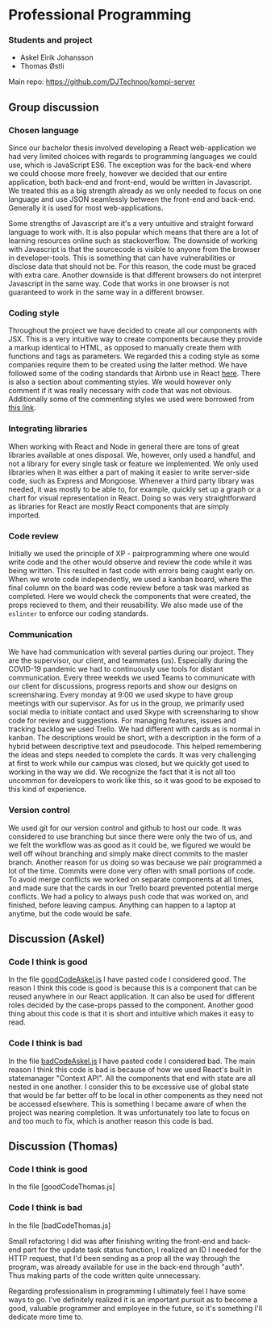 # Professional Programming

### Students and project
* Askel Eirik Johansson
* Thomas Østli

Main repo: https://github.com/DJTechnoo/kompi-server

## Group discussion
### Chosen language

Since our bachelor thesis involved developing a React web-application we had very limited
choices with regards to programming languages we could use, which is JavaScript ES6. The exception was for the back-end
where we could choose more freely, however we decided that our entire application, both back-end and front-end, would be
written in Javascript. We treated this as a big strength already as we only needed to focus on one language and use
JSON seamlessly between the front-end and back-end. Generally it is used for most web-applications.

Some strengths of Javascript are it's a very untuitive and straight forward language to work with. It is also popular which means that there are a lot of learning resources online such as stackoverflow. The downside of working with Javascript is that the sourcecode is visible to anyone from the browser in developer-tools. This is something that can have vulnerabilities or disclose data that should not be. For this reason, the code must be graced with extra care. Another downside is that different browsers do not interpret Javascript in the same way. Code that works in one browser is not guaranteed to work in the same way in a different browser.




### Coding style

Throughout the project we have decided to create all our components with JSX. This is a very intuitive way to create
components because they provide a markup identical to HTML, as opposed to manually create them with functions and tags as parameters.
We regarded this a coding style as some companies require them to be created using the latter method. We have followed
some of the coding standards that Airbnb use in React [here](https://github.com/airbnb/javascript/tree/master/react).
There is also a section about commenting styles. We would however only comment if it was really necessary with code that
was not obvious. Additionally some of the commenting styles we used were borrowed from [this link](https://www.inkoop.io/blog/a-guide-to-js-docs-for-react-js/?fbclid=IwAR3Ts8OQB1l-QVf0zu2qWqOKI8ptwhcaIo56wxx2m-A8IUZB6MdIZ_agAfQ).

### Integrating libraries

When working with React and Node in general there are tons of great libraries available at ones disposal. We, however, only used a handful, and not a library for every single task or feature we implemented. We only used libraries when it was either a part of
making it easier to write server-side code, such as Express and Mongoose. Whenever a third party library was needed, it was mostly to
be able to, for example, quickly set up a graph or a chart for visual representation in React. Doing so was very straightforward as libraries for React are mostly React components that are simply imported.

### Code review

Initially we used the principle of XP - pairprogramming where one would write code and the other would observe and review the code
while it was being written. This resulted in fast code with errors being caught early on. When we wrote code independently, we used
a kanban board, where the final column on the board was code review before a task was marked as completed. Here we would check
the components that were created, the props recieved to them, and their reusabillity. We also made use of the `eslinter` to
enforce our coding standards.

### Communication

We have had communication with several parties during our project. They are the supervisor, our client, and teammates (us).
Especially during the COVID-19 pandemic we had to continuously use tools for distant communication. 
Every three weekds we used Teams to communicate
with our client for discussions, progress reports and show our designs on screensharing. 
Every monday at 9:00 we used skype to have group meetings with our supervisor. 
As for us in the group, we primarily used social media to initiate contact and used Skype with screensharing to show code for review and suggestions. For managing features, issues and tracking backlog we used Trello. We had different with cards as is normal in kanban. The descriptions would be short, with a description in the form of a hybrid between descriptive text and pseudocode. This helped remembering
the ideas and steps needed to complete the cards.
It was very challenging at first to work while our campus was closed, but we quickly got used to working in the way we did. We recognize the fact that it is not all too uncommon for developers to work like this, so it was good to be exposed to this kind of experience.

### Version control

We used git for our version control and github to host our code. 
It was considered to use branching but since there were only the two of us, and we felt the workflow was as good
as it could be, we figured we would be well off wihout branching and simply make direct commits to the master branch.
Another reason for us doing so was because we pair programmed a lot of the time.
Commits were done very often with small portions of code. To avoid merge conflicts we worked on separate components at all times, and made sure that the cards in our Trello board prevented potential merge conflicts.
We had a policy to always push code that was worked on, and finished, before leaving campus. Anything can happen to a laptop
at anytime, but the code would be safe.


## Discussion (Askel)

### Code I think is good
In the file [goodCodeAskel.js](https://github.com/DJTechnoo/professional-programming/blob/master/goodCodeAskel.js) I have pasted code I considered good. The reason I think this code is good
is because this is a component that can be reused anywhere in our React application. It can also be used
for different roles decided by the case-props passed to the component. Another good thing about this code
is that it is short and intuitive which makes it easy to read. 

### Code I think is bad
In the file [badCodeAskel.js](https://github.com/DJTechnoo/professional-programming/blob/master/badCodeAskel.js) I have pasted code I considered bad. The main reason I think this code is bad is because
of how we used React's built in statemanager "Context API". All the components that end with state are all nested in one another.
I consider this to be excessive use of global state that would be far better off to be local in other components as they need not
be accessed elsewhere. This is something I became aware of when the project was nearing completion. It was unfortunately too late to focus on and too much to fix, which is another reason this code is bad.


## Discussion (Thomas)

### Code I think is good
In the file [goodCodeThomas.js]

### Code I think is bad
In the file [badCodeThomas.js]

Small refactoring I did was after finishing writing the front-end and back-end part for the update task status function, I realized an ID I needed for the HTTP request, that I'd been sending as a prop all the way through the program, was already available for use in the back-end through "auth". Thus making parts of the code written quite unnecessary.

Regarding professionalism in programming I ultimately feel I have some ways to go. I've definitely realized it is an important pursuit as to become a good, valuable programmer and employee in the future, so it's something I'll dedicate more time to. 
